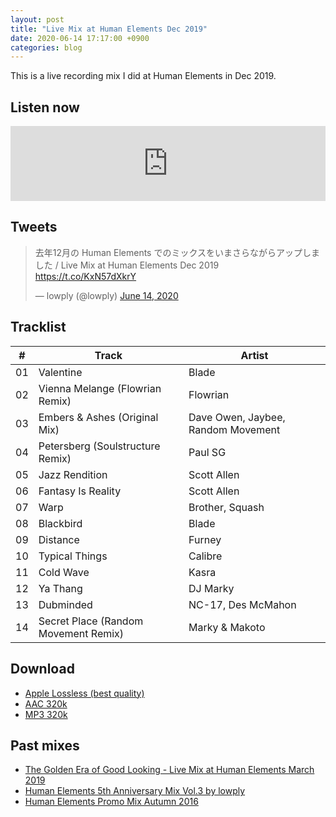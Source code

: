 ```yaml
---
layout: post
title: "Live Mix at Human Elements Dec 2019"
date: 2020-06-14 17:17:00 +0900
categories: blog
---
```


This is a live recording mix I did at Human Elements in Dec 2019.

## Listen now

<iframe width="100%" height="120" src="https://www.mixcloud.com/widget/iframe/?hide_cover=1&feed=%2Flowply%2Flive-mix-at-human-elements-dec-2019%2F" frameborder="0" ></iframe>

## Tweets

<blockquote class="twitter-tweet"><p lang="ja" dir="ltr">去年12月の Human Elements でのミックスをいまさらながらアップしました / Live Mix at Human Elements Dec 2019　<a href="https://t.co/KxN57dXkrY">https://t.co/KxN57dXkrY</a></p>&mdash; lowply (@lowply) <a href="https://twitter.com/lowply/status/1272071688457293824?ref_src=twsrc%5Etfw">June 14, 2020</a></blockquote> <script async src="https://platform.twitter.com/widgets.js" charset="utf-8"></script>

## Tracklist

\# | Track | Artist
-- | -- | --
01 | Valentine | Blade
02 | Vienna Melange (Flowrian Remix) | Flowrian
03 | Embers & Ashes (Original Mix) | Dave Owen, Jaybee, Random Movement
04 | Petersberg (Soulstructure Remix) | Paul SG
05 | Jazz Rendition | Scott Allen
06 | Fantasy Is Reality | Scott Allen
07 | Warp | Brother, Squash
08 | Blackbird | Blade
09 | Distance | Furney
10 | Typical Things | Calibre
11 | Cold Wave | Kasra
12 | Ya Thang | DJ Marky
13 | Dubminded | NC-17, Des McMahon
14 | Secret Place (Random Movement Remix) | Marky & Makoto

## Download

- [Apple Lossless (best quality)](https://www.dropbox.com/s/ics1ge6bz0f9x9n/Live%20Mix%20at%20Human%20Elements%20Dec%202019%20%28Apple%20Lossless%29.m4a?dl=1)
- [AAC 320k](https://www.dropbox.com/s/k7ckqnkae499jz1/Live%20Mix%20at%20Human%20Elements%20Dec%202019%20%28AAC%20320k%29.m4a?dl=1)
- [MP3 320k](https://www.dropbox.com/s/vvsfyayh7ahyh89/Live%20Mix%20at%20Human%20Elements%20Dec%202019%20%28MP3%20320k%29.mp3?dl=1)

## Past mixes

- [The Golden Era of Good Looking - Live Mix at Human Elements March 2019](/blog/2019/09/the-golden-era-of-goodlooking/)
- [Human Elements 5th Anniversary Mix Vol.3 by lowply](/blog/2011/07/human-elements-5th-promo-mix/)
- [Human Elements Promo Mix Autumn 2016](/blog/2017/08/human-elements-promo-mix-autumn-2016/)

